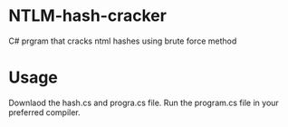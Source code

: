 # NTLM-hash-cracker
C# prgram that cracks ntml hashes using brute force method


# Usage
Downlaod the hash.cs and progra.cs file. Run the program.cs file in your preferred compiler. 
